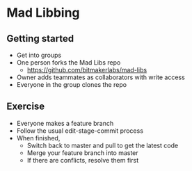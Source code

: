 # Mad Libbing

## Getting started
* Get into groups
* One person forks the Mad Libs repo
  * https://github.com/bitmakerlabs/mad-libs
* Owner adds teammates as collaborators with write access
* Everyone in the group clones the repo

## Exercise
* Everyone makes a feature branch
* Follow the usual edit-stage-commit process
* When finished,
  * Switch back to master and pull to get the latest code
  * Merge your feature branch into master
  * If there are conflicts, resolve them first
